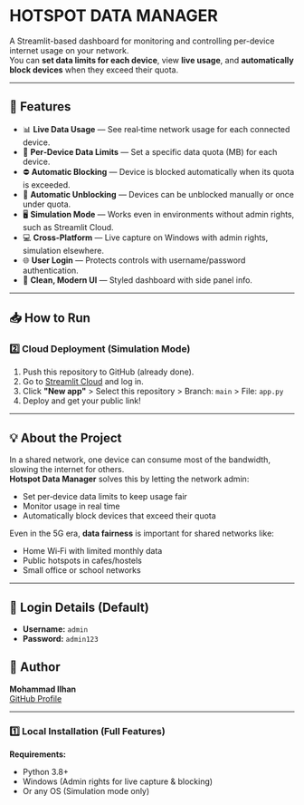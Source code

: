 # HOTSPOT DATA MANAGER

A Streamlit-based dashboard for monitoring and controlling per-device internet usage on your network.  
You can **set data limits for each device**, view **live usage**, and **automatically block devices** when they exceed their quota.

---

## 🚀 Features

- 📊 **Live Data Usage** — See real‑time network usage for each connected device.
- 🎯 **Per‑Device Data Limits** — Set a specific data quota (MB) for each device.
- ⛔ **Automatic Blocking** — Device is blocked automatically when its quota is exceeded.
- 🔄 **Automatic Unblocking** — Devices can be unblocked manually or once under quota.
- 🖥 **Simulation Mode** — Works even in environments without admin rights, such as Streamlit Cloud.
- 💻 **Cross‑Platform** — Live capture on Windows with admin rights, simulation elsewhere.
- 🌐 **User Login** — Protects controls with username/password authentication.
- 🧹 **Clean, Modern UI** — Styled dashboard with side panel info.

-------------------------------------------------------------------------------------------------------------------

## 📥 How to Run


### 2️⃣ Cloud Deployment (Simulation Mode)

1. Push this repository to GitHub (already done).
2. Go to [Streamlit Cloud](https://streamlit.io/cloud) and log in.
3. Click **"New app"** > Select this repository > Branch: `main` > File: `app.py`
4. Deploy and get your public link!

---

## 💡 About the Project

In a shared network, one device can consume most of the bandwidth, slowing the internet for others.  
**Hotspot Data Manager** solves this by letting the network admin:
- Set per‑device data limits to keep usage fair
- Monitor usage in real time
- Automatically block devices that exceed their quota

Even in the 5G era, **data fairness** is important for shared networks like:
- Home Wi‑Fi with limited monthly data
- Public hotspots in cafes/hostels
- Small office or school networks

---

## 🔑 Login Details (Default)

- **Username:** `admin`
- **Password:** `admin123`



## 👤 Author

**Mohammad Ilhan**  
[GitHub Profile](https://github.com/Mohammad-ilhan)

---


### 1️⃣ Local Installation (Full Features)

**Requirements:**
- Python 3.8+
- Windows (Admin rights for live capture & blocking)
- Or any OS (Simulation mode only)



